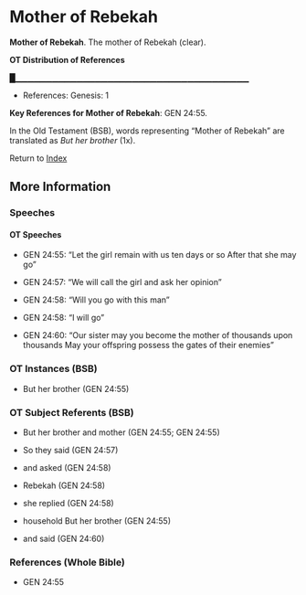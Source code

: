 # Mother of Rebekah
**Mother of Rebekah**. 
The mother of Rebekah (clear). 


**OT Distribution of References**

█▁▁▁▁▁▁▁▁▁▁▁▁▁▁▁▁▁▁▁▁▁▁▁▁▁▁▁▁▁▁▁▁▁▁▁▁▁▁
* References: Genesis: 1



**Key References for Mother of Rebekah**: 
GEN 24:55. 


In the Old Testament (BSB), words representing “Mother of Rebekah” are translated as 
*But her brother* (1x). 




Return to [Index](00-Index.md)

## More Information

### Speeches

#### OT Speeches

* GEN 24:55: “Let the girl remain with us ten days or so After that she may go”

* GEN 24:57: “We will call the girl and ask her opinion”

* GEN 24:58: “Will you go with this man”

* GEN 24:58: “I will go”

* GEN 24:60: “Our sister may you become the mother of thousands upon thousands May your offspring possess the gates of their enemies”

### OT Instances (BSB)

* But her brother (GEN 24:55)



### OT Subject Referents (BSB)

* But her brother and mother (GEN 24:55; GEN 24:55)

* So they said (GEN 24:57)

* and asked (GEN 24:58)

* Rebekah (GEN 24:58)

* she replied (GEN 24:58)

* household But her brother (GEN 24:55)

* and said (GEN 24:60)



### References (Whole Bible)

* GEN 24:55



